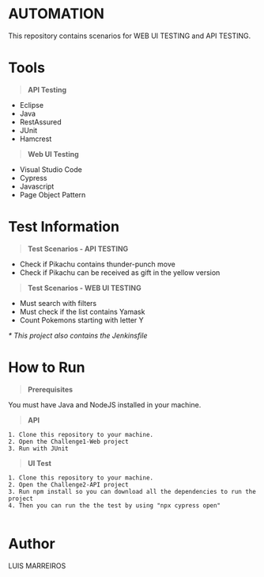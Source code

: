 
 
 # AUTOMATION
 
 This repository contains scenarios for WEB UI TESTING and  API TESTING.
 
 # Tools
 
 ><b>API Testing</b>
 
- Eclipse
-	Java
-	RestAssured
-	JUnit
- Hamcrest


 ><b>Web UI Testing</b>
 
- Visual Studio Code
-	Cypress
-	Javascript
-	Page Object Pattern






# Test Information

 
  ><b>Test Scenarios - API TESTING</b>

-	Check if Pikachu contains thunder-punch move
- Check if Pikachu can be received as gift in the yellow version

 ><b>Test Scenarios - WEB UI TESTING</b>
 
-	Must search with filters
- Must check if the list contains Yamask
- Count Pokemons starting with letter Y

<em> * This project also contains the Jenkinsfile </em>


 
# How to Run
> <b>Prerequisites</b>

You must have Java and NodeJS installed in your machine. 
 <br>


 ><b>API</b>
```
1. Clone this repository to your machine.
2. Open the Challenge1-Web project
3. Run with JUnit
```
 ><b>UI Test</b>
```
1. Clone this repository to your machine.
2. Open the Challenge2-API project
3. Run npm install so you can download all the dependencies to run the project
4. Then you can run the the test by using "npx cypress open"
    
```


 # Author
 
 LUIS MARREIROS
